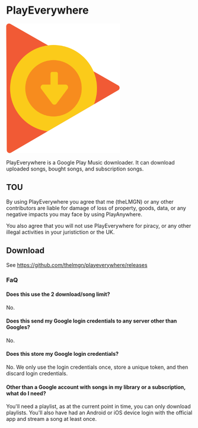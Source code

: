 # PlayEverywhere

<img src="ui/img/logo.svg" height="350" alt="PlayEverywhere logo">

PlayEverywhere is a Google Play Music downloader. It can download uploaded songs, bought songs, and subscription songs.

## TOU

By using PlayEverywhere you agree that me (theLMGN) or any other contributors are liable for damage of loss of property, goods, data, or any negative impacts you may face by using PlayAnywhere.

You also agree that you will not use PlayEverywhere for piracy, or any other illegal activities in your juristiction or the UK.

## Download

See https://github.com/thelmgn/playeverywhere/releases 

### FaQ

#### Does this use the 2 download/song limit?

No.

#### Does this send my Google login credentials to any server other than Googles?

No.

#### Does this store my Google login credentials?

No. We only use the login credentials once, store a unique token, and then discard login credentials.

#### Other than a Google account with songs in my library or a subscription, what do I need?

You'll need a playlist, as at the current point in time, you can only download playlists. You'll also have had an Android or iOS device login with the official app and stream a song at least once.
